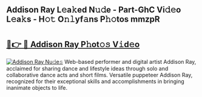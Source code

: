 ## Addison Ray L𝚎a𝚔ed N𝚞𝚍e - Part-GhC Vi𝚍𝚎o L𝚎a𝚔s - H𝚘𝚝 O𝚗𝚕yf𝚊ns P𝚑𝚘tos mmzpR

# <h2><a href="http://kf3g5vl.oniu.top/?m=Addison+Ray">🔗👉 🔴 Addison Ray P𝚑ot𝚘𝚜 V𝚒d𝚎o</a></h2>

[![Addison Ray Nu𝚍e𝚜](https://i.imgur.com/0qMVB7G.gif)](http://kf3g5vl.oniu.top/?m=Addison+Ray)
Web-based performer and digital artist Addison Ray, acclaimed for sharing dance and lifestyle ideas through solo and collaborative dance acts and short films. Versatile puppeteer Addison Ray, recognized for their exceptional skills and accomplishments in bringing inanimate objects to life.  
